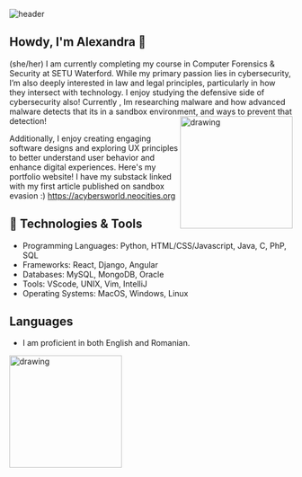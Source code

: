 
![header](https://i.imgur.com/ZGaHf6x.gif)


## Howdy, I'm Alexandra 🌼
(she/her)
I am currently completing my course in Computer Forensics & Security at SETU Waterford. While my primary passion lies in cybersecurity, I’m also deeply interested in law and legal principles, particularly in how they intersect with technology. I enjoy studying the defensive side of cybersecurity also!  Currently , Im researching malware and how advanced malware detects that its in a sandbox environment, and ways to prevent that detection! 
<img src="https://cdn.discordapp.com/attachments/1234641567730499584/1284055277334822932/Untitled_Artwork_11.gif?ex=685709ea&is=6855b86a&hm=5157363074d74ce133b92602f7c223a30461db240fb6b2b3ac662ffa34e67a13&" alt="drawing" align="right" height="200" width="200"/>

Additionally, I enjoy creating engaging software designs and exploring UX principles to better understand user behavior and enhance digital experiences. 
Here's my portfolio website! I have my substack linked with my first article published on sandbox evasion :)
https://acybersworld.neocities.org

## 🔧 Technologies & Tools
- Programming Languages: Python, HTML/CSS/Javascript, Java, C, PhP, SQL
- Frameworks: React, Django, Angular
- Databases: MySQL, MongoDB, Oracle
- Tools: VScode, UNIX, Vim, IntelliJ
- Operating Systems: MacOS, Windows, Linux

## Languages
- I am proficient in both English and Romanian.

<img src="https://cdn.discordapp.com/attachments/656269411879092247/1385721648195440730/Untitled_Artwork_6.PNG?ex=6857195a&is=6855c7da&hm=4c05c1beaaf336dc16cde8afbadfdc46d1c477a89d5a6dbff1401fd5f376af64&" alt="drawing" align="left" height="200" width="200"/>
